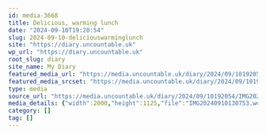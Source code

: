 ```yaml
---
id: media-3668
title: Delicious, warming lunch
date: "2024-09-10T19:20:54"
slug: 2024-09-10-deliciouswarminglunch
site: "https://diary.uncountable.uk"
wp_url: "https://diary.uncountable.uk"
root_slug: diary
site_name: My Diary
featured_media_url: "https://media.uncountable.uk/diary/2024/09/10192054/IMG20240910130753.webp"
featured_media_srcset: "https://media.uncountable.uk/diary/2024/09/10192054/IMG20240910130753-300x169.webp 300w, https://media.uncountable.uk/diary/2024/09/10192054/IMG20240910130753-1024x576.webp 1024w, https://media.uncountable.uk/diary/2024/09/10192054/IMG20240910130753-150x150.webp 150w, https://media.uncountable.uk/diary/2024/09/10192054/IMG20240910130753-640x360.webp 640w, https://media.uncountable.uk/diary/2024/09/10192054/IMG20240910130753.webp 2000w"
type: media
source_url: "https://media.uncountable.uk/diary/2024/09/10192054/IMG20240910130753.webp"
media_details: {"width":2000,"height":1125,"file":"IMG20240910130753.webp","filesize":197822,"sizes":{"medium":{"file":"IMG20240910130753-300x169.webp","width":300,"height":169,"filesize":15714,"mime_type":"image/webp","source_url":"https://media.uncountable.uk/diary/2024/09/10192054/IMG20240910130753-300x169.webp"},"large":{"file":"IMG20240910130753-1024x576.webp","width":1024,"height":576,"filesize":99856,"mime_type":"image/webp","source_url":"https://media.uncountable.uk/diary/2024/09/10192054/IMG20240910130753-1024x576.webp"},"thumbnail":{"file":"IMG20240910130753-150x150.webp","width":150,"height":150,"filesize":7336,"mime_type":"image/webp","source_url":"https://media.uncountable.uk/diary/2024/09/10192054/IMG20240910130753-150x150.webp"},"mobwidth":{"file":"IMG20240910130753-640x360.webp","width":640,"height":360,"filesize":50550,"mime_type":"image/webp","source_url":"https://media.uncountable.uk/diary/2024/09/10192054/IMG20240910130753-640x360.webp"},"full":{"file":"IMG20240910130753.webp","width":2000,"height":1125,"mime_type":"image/webp","source_url":"https://media.uncountable.uk/diary/2024/09/10192054/IMG20240910130753.webp"}},"image_meta":{"aperture":"0","credit":"","camera":"","caption":"","created_timestamp":"0","copyright":"","focal_length":"0","iso":"0","shutter_speed":"0","title":"","orientation":"0","keywords":[]}}
category: []
tag: []
---
```


